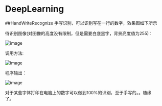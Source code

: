# DeepLearning
##HandWriteRecognize
手写识别，可以识别写在一行的数字，效果图如下所示

待识别图像(对图像的高度没有限制，但是需要白底黑字，背景亮度值为255)：

![image](https://github.com/skillness/DeepLearning/blob/master/12345.jpg)

调用方法:

![image](https://github.com/skillness/DeepLearning/blob/master/data/howTo.png) 

程序输出：

![image](https://github.com/skillness/DeepLearning/blob/master/data/result.png)

对于某些字体打印在电脑上的数字可以做到100%的识别，至于手写的。。随缘了。
